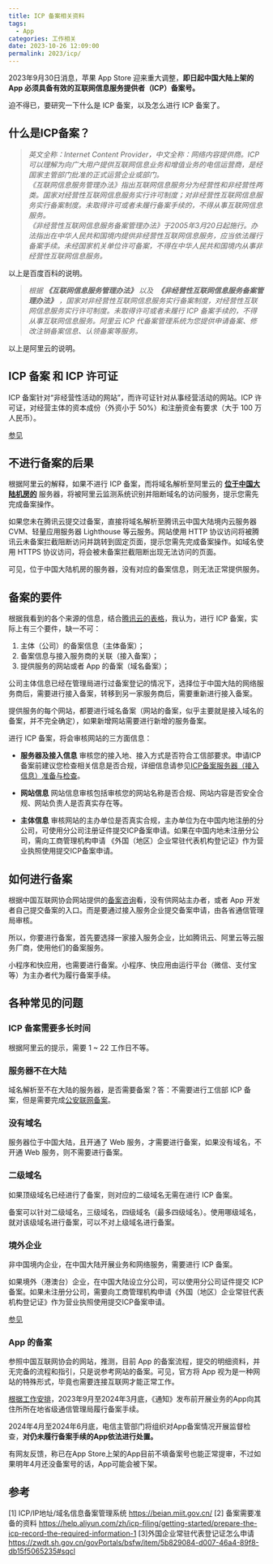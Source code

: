 ```yaml
---
title: ICP 备案相关资料
tags:
  - App
categories: 工作相关
date: 2023-10-26 12:09:00
permalink: 2023/icp/
---
```

2023年9月30日消息，苹果 App Store 迎来重大调整，**即日起中国大陆上架的 App 必须具备有效的互联网信息服务提供者（ICP）备案号。**

迫不得已，要研究一下什么是 ICP 备案，以及怎么进行 ICP 备案了。

## 什么是ICP备案？

> _英文全称：Internet Content Provider，中文全称：网络内容提供商。ICP可以理解为向广大用户提供互联网信息业务和增值业务的电信运营商，是经国家主管部门批准的正式运营企业或部门。_  
> _《互联网信息服务管理办法》指出互联网信息服务分为经营性和非经营性两类。国家对经营性互联网信息服务实行许可制度；对非经营性互联网信息服务实行备案制度。未取得许可或者未履行备案手续的，不得从事互联网信息服务。_  
> _《非经营性互联网信息服务备案管理办法》于2005年3月20日起施行。办法指出在中华人民共和国境内提供非经营性互联网信息服务，应当依法履行备案手续。未经国家机关单位许可备案，不得在中华人民共和国境内从事非经营性互联网信息服务。_

以上是百度百科的说明。

> _根据 **《互联网信息服务管理办法》** 以及  **《非经营性互联网信息服务备案管理办法》** ，国家对非经营性互联网信息服务实行备案制度，对经营性互联网信息服务实行许可制度。未取得许可或者未履行 ICP 备案手续的，不得从事互联网信息服务。阿里云 ICP 代备案管理系统为您提供申请备案、修改注销备案信息、认领备案等服务。_

以上是阿里云的说明。

## ICP 备案 和 ICP 许可证

ICP 备案针对“非经营性活动的网站”，而许可证针对从事经营活动的网站。ICP 许可证，对经营主体的资本成份（外资小于 50%）和注册资金有要求（大于 100 万人民币）。

[参见](https://zhuanlan.zhihu.com/p/73302605)

## 不进行备案的后果

根据阿里云的解释，如果不进行 ICP 备案，而将域名解析至阿里云的 **<u>位于中国大陆机房的</u>** 服务器，将被阿里云监测系统识别并阻断域名的访问服务，提示您需先完成备案操作。

如果您未在腾讯云提交过备案，直接将域名解析至腾讯云中国大陆境内云服务器 CVM、轻量应用服务器 Lighthouse 等云服务。网站使用 HTTP 协议访问将被腾讯云未备案拦截阻断访问并跳转到固定页面，提示您需先完成备案操作。如域名使用 HTTPS 协议访问，将会被未备案拦截阻断出现无法访问的页面。

可见，位于中国大陆机房的服务器，没有对应的备案信息，则无法正常提供服务。

## 备案的要件

根据我看到的各个来源的信息，结合[腾讯云的表格](https://cloud.tencent.com/document/product/243/18907)，我认为，进行 ICP 备案，实际上有三个要件，缺一不可：
 1. 主体（公司）的备案信息（主体备案）；
 2. 备案信息与接入服务商的关联（接入备案）；
 3. 提供服务的网站或者 App 的备案（域名备案）；

公司主体信息已经在管理局进行过备案登记的情况下，选择位于中国大陆的网络服务商后，需要进行接入备案，转移到另一家服务商后，需要重新进行接入备案。

提供服务的每个网站，都要进行域名备案（网站的备案，似乎主要就是接入域名的备案，并不完全确定），如果新增网站需要进行新增的服务备案。

进行 ICP 备案，将会审核网站的三方面信息：
- **服务器及接入信息**
    审核您的接入地、接入方式是否符合工信部要求。申请ICP备案前建议您检查相关信息是否合规，详细信息请参见[ICP备案服务器（接入信息）准备与检查](https://help.aliyun.com/zh/icp-filing/user-guide/prepare-and-check-the-instance-and-access-information#concept-m5j-vrl-zdb "如果您购买的是的服务器来搭建并提供网站服务，在网站开通前需进行ICP备案。ICP备案过程中阿里云会对您的服务器及接入信息进行核查。本文为您介绍将网站搭建在阿里云服务器及云市场等的各类产品上时，需要在进行ICP备案前进行的服务器及接入信息的确认排查。")。
    
- **网站信息**
    网站信息审核包括审核您的网站名称是否合规、网站内容是否安全合规、网站负责人是否真实存在等。
    
- **主体信息**
    审核网站的主办单位是否真实合规，主办单位为在中国内地注册的分公司，可使用分公司注册证件提交ICP备案申请。如果在中国内地未注册分公司，需向工商管理机构申请 《外国（地区）企业常驻代表机构登记证》作为营业执照使用提交ICP备案申请。

## 如何进行备案

根据中国互联网协会网站提供的[备案咨询](https://www.isc.org.cn/article/17570959309664256.html)看，没有供网站主办者，或者 App 开发者自己提交备案的入口。而是要通过接入服务企业提交备案申请，由各省通信管理局审核。

所以，你要进行备案，首先要选择一家接入服务企业，比如腾讯云、阿里云等云服务厂商，使用他们的备案服务。

小程序和快应用，也需要进行备案。小程序、快应用由运行平台（微信、支付宝等）为主办者代为履行备案手续。

## 各种常见的问题

### ICP 备案需要多长时间

根据阿里云的提示，需要 1 ~ 22 工作日不等。

### 服务器不在大陆

域名解析至不在大陆的服务器，是否需要备案？答：不需要进行工信部 ICP 备案，但是需要完成[公安联网备案](https://help.aliyun.com/zh/icp-filing/product-overview/faq-about-icp-filing-applications-in-different-scenarios#section-fvv-dc5-jgb)。

### 没有域名

服务器位于中国大陆，且开通了 Web 服务，才需要进行备案，如果没有域名，不开通 Web 服务，则不需要进行备案。

### 二级域名

如果顶级域名已经进行了备案，则对应的二级域名无需在进行 ICP 备案。

备案可以针对二级域名，三级域名，四级域名（最多四级域名）。使用哪级域名，就对该级域名进行备案，可以不对上级域名进行备案。

### 境外企业

非中国境内企业，在中国大陆开展业务和网络服务，需要进行 ICP 备案。

如果境外（港澳台）企业，在中国大陆设立分公司，可以使用分公司证件提交 ICP 备案。如果未注册分公司，需要向工商管理机构申请《外国（地区）企业常驻代表机构登记证》作为营业执照使用提交ICP备案申请。

[参见](https://help.aliyun.com/zh/icp-filing/product-overview/icp-filing-application-for-enterprises-outside-the-chinese-mainland)

### App 的备案

参照中国互联网协会的网站，推测，目前 App 的备案流程，提交的明细资料，并无完备的流程和指引，只是说参考网站的备案。可见，官方将 App 视为是一种网站的特殊形式，毕竟也需要连接互联网才能正常工作。

[根据工作安排](https://news.mydrivers.com/1/937/937940.htm)，2023年9月至2024年3月底，《通知》发布前开展业务的App向其住所所在地省级通信管理局履行备案手续。

2024年4月至2024年6月底，电信主管部门将组织对App备案情况开展监督检查，**对仍未履行备案手续的App依法进行处置。**

有网友反馈，称已在App Store上架的App目前不填备案号也能正常提审，不过如果明年4月还没备案号的话，App可能会被下架。

## 参考
[1] ICP/IP地址/域名信息备案管理系统 https://beian.miit.gov.cn/
[2] 备案需要准备的资料 https://help.aliyun.com/zh/icp-filing/getting-started/prepare-the-icp-record-the-required-information-1
[3]外国企业常驻代表登记证怎么申请 https://zwdt.sh.gov.cn/govPortals/bsfw/item/5b829084-d007-46a4-89f8-db15f5065235#sqcl

